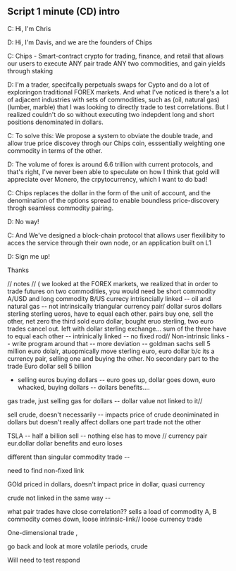 ## Script 1 minute (CD) intro


C: Hi, I'm Chris

D: Hi, I'm Davis, and we are the founders of Chips

C: Chips - 
Smart-contract crypto for trading, finance, and retail that allows our users to execute ANY pair trade ANY two commodities, and gain yields through staking

D: I'm a trader, specifcally perpetuals swaps for Cypto and do a lot of exploringon traditional FOREX markets. And what I've noticed is there's a lot of adjacent industries with sets of commodities, such as (oil, natural gas) (lumber, marble) that I was looking to directly trade to test correlations. But I realized couldn't do so without executing two indepdent long and short positions denominated in dollars. 

 
C: To solve this: We propose a system to obviate the double trade, and allow true price discovey throgh our Chips coin, esssentially weighting one commodity in terms of the other. 

D: The volume of forex is around 6.6 trillion with current protocols, and that's right, I've never been able to speculate on how I think that gold will appreciate over Monero, the crpytocurrency, which I want to do bad!

C: Chips replaces the dollar in the form of the unit of account, and the
denomination of the options spread to enable boundless price-discovery throgh seamless commodity pairing. 

D: No way! 

C: And We've designed a block-chain protocol that allows user flexilibity to acces the service through their own node, or an application built on L1 

D: Sign me up!

Thanks


// notes
// ( we looked at the FOREX markets, we realized that in order to trade futures on two commodities, you would need be short commodity A/USD and long commodity B/US
currecy intrisncially linked -- 
oil and natural gas -- not intrinsically 
triangular currency pair/ dollar suros dollars sterling sterling ueros, have to equal each other. pairs buy one, sell the other, net zero the third 
sold euro dollar, bought eruo sterling, two euro trades cancel out. left with dollar sterling exchange... 
sum of the three have to equal each other -- intrinically linked -- no fixed rod// 
Non-intrinsic links -- write program around that -- more deviation -- 
goldman sachs sell 5 million euro dolalr, atuopmically move sterling euro, euro dollar b/c its a currency pair, selling one and buying the other.
No secondary part to the trade
Euro dollar sell 5 billion 
- selling euros buying dollars -- euro goes up, dollar goes down, euro whacked, buying dollars -- dollars benefits.... 

gas trade, just selling gas for dollars -- dollar value not linked to it//  

sell crude, doesn't necessarily -- impacts price of crude deoniminated in dollars but doesn't really affect dollars 
one part trade not the other

TSLA -- half a billion sell -- nothing else has to move // currency pair eur.dollar dollar benefits and euro loses 

different than singular commodity trade -- 

need to find non-fixed link 

GOld priced in dollars, doesn't impact price in dollar, quasi currency 

crude not linked in the same way --  

what pair trades have close correlation?? sells a load of commodity A, B commodity comes down, loose intrinsic-link// loose currency trade

One-dimensional trade , 

go back and look at more volatile periods, crude 

Will need to test respond 
